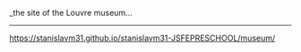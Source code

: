 _the site of the Louvre museum...
***
https://stanislavm31.github.io/stanislavm31-JSFEPRESCHOOL/museum/

